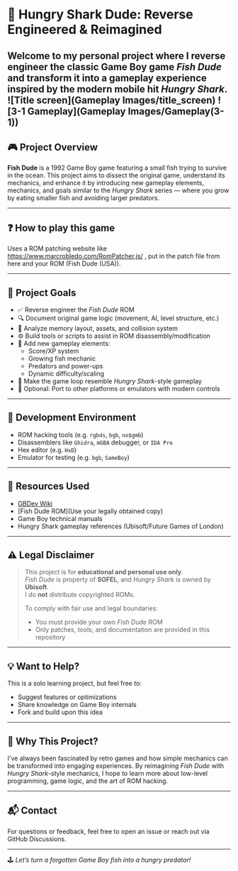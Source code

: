# 🦈 Hungry Shark Dude: Reverse Engineered & Reimagined

Welcome to my personal project where I reverse engineer the classic **Game Boy** game *Fish Dude* and transform it into a gameplay experience inspired by the modern mobile hit *Hungry Shark*.
![Title screen](Gameplay Images/title_screen)
![3-1 Gameplay](Gameplay Images/Gameplay(3-1))
---

## 🎮 Project Overview

**Fish Dude** is a 1992 Game Boy game featuring a small fish trying to survive in the ocean. This project aims to dissect the original game, understand its mechanics, and enhance it by introducing new gameplay elements, mechanics, and goals similar to the *Hungry Shark* series — where you grow by eating smaller fish and avoiding larger predators.

---

## ❓ How to play this game

Uses a ROM patching website like https://www.marcrobledo.com/RomPatcher.js/  , put in the patch file from here and your ROM (Fish Dude (USA)).

---

## 🚧 Project Goals

- ✅ Reverse engineer the *Fish Dude* ROM
- 🔍 Document original game logic (movement, AI, level structure, etc.)
- 🧠 Analyze memory layout, assets, and collision system
- ⚙️ Build tools or scripts to assist in ROM disassembly/modification
- 🎯 Add new gameplay elements:
  - Score/XP system
  - Growing fish mechanic
  - Predators and power-ups
  - Dynamic difficulty/scaling
- 📱 Make the game loop resemble *Hungry Shark*-style gameplay
- 💾 Optional: Port to other platforms or emulators with modern controls

---

## 🧪 Development Environment

- ROM hacking tools (e.g. `rgbds`, `bgb`, `no$gmb`)
- Disassemblers like `Ghidra`, `mGBA` debugger, or `IDA Pro`
- Hex editor (e.g. `HxD`)
- Emulator for testing (e.g. `bgb`, `SameBoy`)

---

## 📖 Resources Used

- [GBDev Wiki](https://gbdev.io)
- [Fish Dude ROM](Use your legally obtained copy)
- Game Boy technical manuals
- Hungry Shark gameplay references (Ubisoft/Future Games of London)

---

## ⚠️ Legal Disclaimer

> This project is for **educational and personal use only**.  
> *Fish Dude* is property of **SOFEL**, and *Hungry Shark* is owned by **Ubisoft**.  
> I do **not** distribute copyrighted ROMs.
>
> To comply with fair use and legal boundaries:
> - You must provide your own *Fish Dude* ROM
> - Only patches, tools, and documentation are provided in this repository

---

## 💡 Want to Help?

This is a solo learning project, but feel free to:
- Suggest features or optimizations
- Share knowledge on Game Boy internals
- Fork and build upon this idea

---

## 🧠 Why This Project?

I've always been fascinated by retro games and how simple mechanics can be transformed into engaging experiences. By reimagining *Fish Dude* with *Hungry Shark*-style mechanics, I hope to learn more about low-level programming, game logic, and the art of ROM hacking.

---

## 📬 Contact

For questions or feedback, feel free to open an issue or reach out via GitHub Discussions.

---
🕹️ *Let’s turn a forgotten Game Boy fish into a hungry predator!*
